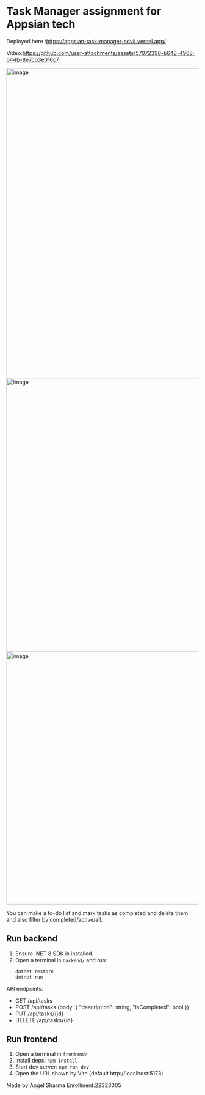 # Task Manager assignment for Appsian tech 

Deployed here :https://appsian-task-manager-sdvk.vercel.app/



Video:https://github.com/user-attachments/assets/57972398-b648-4968-b44b-8e7cb3e016c7

<img width="1076" height="810" alt="image" src="https://github.com/user-attachments/assets/d3b002da-8ccb-454d-b846-64d4ee85b098" />
<img width="1021" height="716" alt="image" src="https://github.com/user-attachments/assets/15e6eb76-309d-48fd-9c57-b695ceb2ff8f" />
<img width="987" height="660" alt="image" src="https://github.com/user-attachments/assets/a1355477-225e-4fb0-9391-c30b49e2aa52" />


You can make a to-do list and mark tasks as completed and delete them and also filter by completed/active/all.

## Run backend
1. Ensure .NET 8 SDK is installed.
2. Open a terminal in `backend/` and run:
   ```bash
   dotnet restore
   dotnet run
   ```
API endpoints:
- GET /api/tasks
- POST /api/tasks  (body: { "description": string, "isCompleted": bool })
- PUT /api/tasks/{id}
- DELETE /api/tasks/{id}

## Run frontend
1. Open a terminal in `frontend/`
2. Install deps: `npm install`
3. Start dev server: `npm run dev`
4. Open the URL shown by Vite (default http://localhost:5173)

Made by Angel Sharma
Enrollment:22323005
